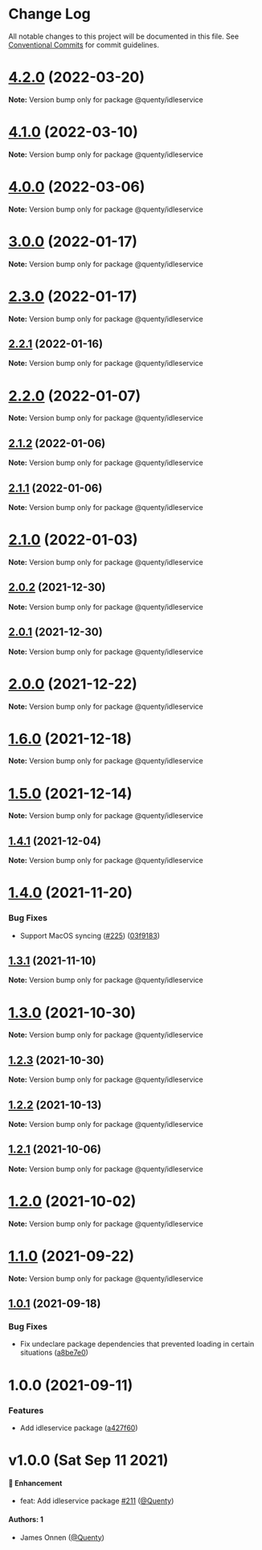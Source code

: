 # Change Log

All notable changes to this project will be documented in this file.
See [Conventional Commits](https://conventionalcommits.org) for commit guidelines.

# [4.2.0](https://github.com/Quenty/NevermoreEngine/compare/@quenty/idleservice@4.1.0...@quenty/idleservice@4.2.0) (2022-03-20)

**Note:** Version bump only for package @quenty/idleservice





# [4.1.0](https://github.com/Quenty/NevermoreEngine/compare/@quenty/idleservice@4.0.0...@quenty/idleservice@4.1.0) (2022-03-10)

**Note:** Version bump only for package @quenty/idleservice





# [4.0.0](https://github.com/Quenty/NevermoreEngine/compare/@quenty/idleservice@3.0.0...@quenty/idleservice@4.0.0) (2022-03-06)

**Note:** Version bump only for package @quenty/idleservice





# [3.0.0](https://github.com/Quenty/NevermoreEngine/compare/@quenty/idleservice@2.3.0...@quenty/idleservice@3.0.0) (2022-01-17)

**Note:** Version bump only for package @quenty/idleservice





# [2.3.0](https://github.com/Quenty/NevermoreEngine/compare/@quenty/idleservice@2.2.1...@quenty/idleservice@2.3.0) (2022-01-17)

**Note:** Version bump only for package @quenty/idleservice





## [2.2.1](https://github.com/Quenty/NevermoreEngine/compare/@quenty/idleservice@2.2.0...@quenty/idleservice@2.2.1) (2022-01-16)

**Note:** Version bump only for package @quenty/idleservice





# [2.2.0](https://github.com/Quenty/NevermoreEngine/compare/@quenty/idleservice@2.1.2...@quenty/idleservice@2.2.0) (2022-01-07)

**Note:** Version bump only for package @quenty/idleservice





## [2.1.2](https://github.com/Quenty/NevermoreEngine/compare/@quenty/idleservice@2.1.1...@quenty/idleservice@2.1.2) (2022-01-06)

**Note:** Version bump only for package @quenty/idleservice





## [2.1.1](https://github.com/Quenty/NevermoreEngine/compare/@quenty/idleservice@2.1.0...@quenty/idleservice@2.1.1) (2022-01-06)

**Note:** Version bump only for package @quenty/idleservice





# [2.1.0](https://github.com/Quenty/NevermoreEngine/compare/@quenty/idleservice@2.0.2...@quenty/idleservice@2.1.0) (2022-01-03)

**Note:** Version bump only for package @quenty/idleservice





## [2.0.2](https://github.com/Quenty/NevermoreEngine/compare/@quenty/idleservice@2.0.1...@quenty/idleservice@2.0.2) (2021-12-30)

**Note:** Version bump only for package @quenty/idleservice





## [2.0.1](https://github.com/Quenty/NevermoreEngine/compare/@quenty/idleservice@2.0.0...@quenty/idleservice@2.0.1) (2021-12-30)

**Note:** Version bump only for package @quenty/idleservice





# [2.0.0](https://github.com/Quenty/NevermoreEngine/compare/@quenty/idleservice@1.6.0...@quenty/idleservice@2.0.0) (2021-12-22)

**Note:** Version bump only for package @quenty/idleservice





# [1.6.0](https://github.com/Quenty/NevermoreEngine/compare/@quenty/idleservice@1.5.0...@quenty/idleservice@1.6.0) (2021-12-18)

**Note:** Version bump only for package @quenty/idleservice





# [1.5.0](https://github.com/Quenty/NevermoreEngine/compare/@quenty/idleservice@1.4.1...@quenty/idleservice@1.5.0) (2021-12-14)

**Note:** Version bump only for package @quenty/idleservice





## [1.4.1](https://github.com/Quenty/NevermoreEngine/compare/@quenty/idleservice@1.4.0...@quenty/idleservice@1.4.1) (2021-12-04)

**Note:** Version bump only for package @quenty/idleservice





# [1.4.0](https://github.com/Quenty/NevermoreEngine/compare/@quenty/idleservice@1.3.1...@quenty/idleservice@1.4.0) (2021-11-20)


### Bug Fixes

* Support MacOS syncing ([#225](https://github.com/Quenty/NevermoreEngine/issues/225)) ([03f9183](https://github.com/Quenty/NevermoreEngine/commit/03f918392c6a5bdd33f8a17c38de371d1e06c67a))





## [1.3.1](https://github.com/Quenty/NevermoreEngine/compare/@quenty/idleservice@1.3.0...@quenty/idleservice@1.3.1) (2021-11-10)

**Note:** Version bump only for package @quenty/idleservice





# [1.3.0](https://github.com/Quenty/NevermoreEngine/compare/@quenty/idleservice@1.2.3...@quenty/idleservice@1.3.0) (2021-10-30)

**Note:** Version bump only for package @quenty/idleservice





## [1.2.3](https://github.com/Quenty/NevermoreEngine/compare/@quenty/idleservice@1.2.2...@quenty/idleservice@1.2.3) (2021-10-30)

**Note:** Version bump only for package @quenty/idleservice





## [1.2.2](https://github.com/Quenty/NevermoreEngine/compare/@quenty/idleservice@1.2.1...@quenty/idleservice@1.2.2) (2021-10-13)

**Note:** Version bump only for package @quenty/idleservice





## [1.2.1](https://github.com/Quenty/NevermoreEngine/compare/@quenty/idleservice@1.2.0...@quenty/idleservice@1.2.1) (2021-10-06)

**Note:** Version bump only for package @quenty/idleservice





# [1.2.0](https://github.com/Quenty/NevermoreEngine/compare/@quenty/idleservice@1.1.0...@quenty/idleservice@1.2.0) (2021-10-02)

**Note:** Version bump only for package @quenty/idleservice





# [1.1.0](https://github.com/Quenty/NevermoreEngine/compare/@quenty/idleservice@1.0.1...@quenty/idleservice@1.1.0) (2021-09-22)

**Note:** Version bump only for package @quenty/idleservice





## [1.0.1](https://github.com/Quenty/NevermoreEngine/compare/@quenty/idleservice@1.0.0...@quenty/idleservice@1.0.1) (2021-09-18)


### Bug Fixes

* Fix undeclare package dependencies that prevented loading in certain situations ([a8be7e0](https://github.com/Quenty/NevermoreEngine/commit/a8be7e06a06506a71257862429934e2ed0f6f56b))





# 1.0.0 (2021-09-11)


### Features

* Add idleservice package ([a427f60](https://github.com/Quenty/NevermoreEngine/commit/a427f605811aada113faf290c9718ceed242cd25))





# v1.0.0 (Sat Sep 11 2021)

#### 🚀 Enhancement

- feat: Add idleservice package [#211](https://github.com/Quenty/NevermoreEngine/pull/211) ([@Quenty](https://github.com/Quenty))

#### Authors: 1

- James Onnen ([@Quenty](https://github.com/Quenty))
